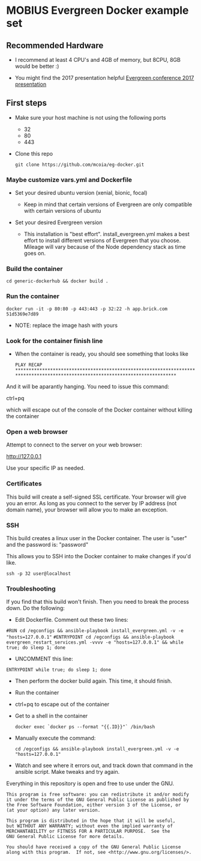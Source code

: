 # MOBIUS Evergreen Docker example set

## Recommended Hardware

- I recommend at least 4 CPU's and 4GB of memory, but 8CPU, 8GB would be better :)

- You might find the 2017 presentation helpful [Evergreen conference 2017 presentation](http://slides.mobiusconsortium.org/blake/evergreengoogledocker/)

## First steps

- Make sure your host machine is not using the following ports
  - 32
  - 80
  - 443

- Clone this repo

  `git clone https://github.com/mcoia/eg-docker.git`


### Maybe customize vars.yml and Dockerfile

- Set your desired ubuntu version (xenial, bionic, focal)
  - Keep in mind that certain versions of Evergreen are only compatible with certain versions of ubuntu

- Set your desired Evergreen version
  - This installation is "best effort". install_evergreen.yml makes a best effort to install different versions of Evergreen that you choose. Mileage will vary because of the Node dependency stack as time goes on.

### Build the container

`cd generic-dockerhub && docker build .`

### Run the container

`docker run -it -p 80:80 -p 443:443 -p 32:22 -h app.brick.com 51d5369e7d89`

- NOTE: replace the image hash with yours

### Look for the container finish line

- When the container is ready, you should see something that looks like

  `PLAY RECAP *******************************************************************************************************************************`

And it will be aparantly hanging. You need to issue this command:

ctrl+pq

which will escape out of the console of the Docker container without killing the container

### Open a web browser

Attempt to connect to the server on your web browser:

http://127.0.0.1

Use your specific IP as needed.

### Certificates

This build will create a self-signed SSL certificate. Your browser will give you an error. As long as you connect to the server by IP address (not domain name), your browser will allow you to make an exception.

### SSH

This build creates a linux user in the Docker container. The user is "user" and the password is: "password"

This allows you to SSH into the Docker container to make changes if you'd like.

`ssh -p 32 user@localhost`

### Troubleshooting

If you find that this build won't finish. Then you need to break the process down. Do the following:

- Edit Dockerfile. Comment out these two lines:

`#RUN cd /egconfigs && ansible-playbook install_evergreen.yml -v -e "hosts=127.0.0.1"`
`#ENTRYPOINT cd /egconfigs && ansible-playbook evergreen_restart_services.yml -vvvv -e "hosts=127.0.0.1" && while true; do sleep 1; done`

- UNCOMMENT this line:

`ENTRYPOINT while true; do sleep 1; done`


- Then perform the docker build again. This time, it should finish.
- Run the container
- ctrl+pq to escape out of the container
- Get to a shell in the container

  ``docker exec `docker ps --format "{{.ID}}"` /bin/bash``

- Manually execute the command:

  `cd /egconfigs && ansible-playbook install_evergreen.yml -v -e "hosts=127.0.0.1"`

- Watch and see where it errors out, and track down that command in the ansible script. Make tweaks and try again.


Everything in this repository is open and free to use under the GNU.


    This program is free software: you can redistribute it and/or modify
    it under the terms of the GNU General Public License as published by
    the Free Software Foundation, either version 3 of the License, or
    (at your option) any later version.

    This program is distributed in the hope that it will be useful,
    but WITHOUT ANY WARRANTY; without even the implied warranty of
    MERCHANTABILITY or FITNESS FOR A PARTICULAR PURPOSE.  See the
    GNU General Public License for more details.

    You should have received a copy of the GNU General Public License
    along with this program.  If not, see <http://www.gnu.org/licenses/>.
	
	
